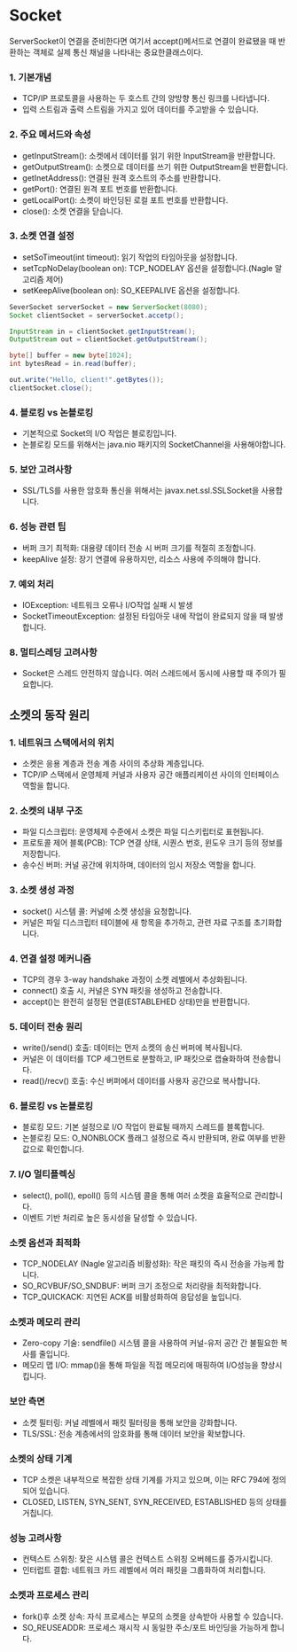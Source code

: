 # Socket
ServerSocket이 연결을 준비한다면 여기서 accept()메서드로 연결이 완료됐을 때 반환하는 객체로 실제 통신 채널을 나타내는 중요한클래스이다.
### 1. 기본개념
- TCP/IP 프로토콜을 사용하는 두 호스트 간의 양방향 통신 링크를 나타냅니다.
- 입력 스트림과 출력 스트림을 가지고 있어 데이터를 주고받을 수 있습니다.
### 2. 주요 메서드와 속성
- getInputStream(): 소켓에서 데이터를 읽기 위한 InputStream을 반환합니다.
- getOutputStream(): 소켓으로 데이터를 쓰기 위한 OutputStream을 반환합니다.
- getInetAddress(): 연결된 원격 호스트의 주소를 반환합니다.
- getPort(): 연결된 원격 포트 번호를 반환합니다.
- getLocalPort(): 소켓이 바인딩된 로컬 포트 번호를 반환합니다.
- close(): 소켓 연결을 닫습니다.
### 3. 소켓 연결 설정
- setSoTimeout(int timeout): 읽기 작업의 타임아웃을 설정합니다.
- setTcpNoDelay(boolean on): TCP_NODELAY 옵션을 설정합니다.(Nagle 알고리즘 제어)
- setKeepAlive(boolean on): SO_KEEPALIVE 옵션을 설정합니다.
```java
SeverSocket serverSocket = new ServerSocket(8080);
Socket clientSocket = serverSocket.accetp();

InputStream in = clientSocket.getInputStream();
OutputStream out = clientSocket.getOutputStream();

byte[] buffer = new byte[1024];
int bytesRead = in.read(buffer);

out.write("Hello, client!".getBytes());
clientSocket.close();
```
### 4. 블로킹 vs 논블로킹
- 기본적으로 Socket의 I/O 작업은 블로킹입니다.
- 논블로킹 모드를 위해서는 java.nio 패키지의 SocketChannel을 사용해야합니다.
### 5. 보안 고려사항
- SSL/TLS를 사용한 암호화 통신을 위해서는 javax.net.ssl.SSLSocket을 사용합니다.
### 6. 성능 관련 팁
- 버퍼 크기 최적화: 대용량 데이터 전송 시 버퍼 크기를 적절히 조정합니다.
- keepAlive 설정: 장기 연결에 유용하지만, 리소스 사용에 주의해야 합니다.
### 7. 예외 처리
- IOException: 네트워크 오류나 I/O작업 실패 시 발생
- SocketTimeoutException: 설정된 타임아웃 내에 작업이 완료되지 않을 때 발생합니다.
### 8. 멀티스레딩 고려사항
- Socket은 스레드 안전하지 않습니다. 여러 스레드에서 동시에 사용할 때 주의가 필요합니다.

## 소켓의 동작 원리
### 1. 네트워크 스택에서의 위치
- 소켓은 응용 계층과 전송 계층 사이의 추상화 계층입니다.
- TCP/IP 스택에서 운영체제 커널과 사용자 공간 애플리케이션 사이의 인터페이스 역할을 합니다.
### 2. 소켓의 내부 구조
- 파일 디스크립터: 운영체제 수준에서 소켓은 파일 디스키립터로 표현됩니다.
- 프로토콜 제어 블록(PCB): TCP 연결 상태, 시퀀스 번호, 윈도우 크기 등의 정보를 저장합니다.
- 송수신 버퍼: 커널 공간에 위치하며, 데이터의 임시 저장소 역할을 합니다.
### 3. 소켓 생성 과정
- socket() 시스템 콜: 커널에 소켓 생성을 요청합니다.
- 커널은 파일 디스크립터 테이블에 새 항목을 추가하고, 관련 자료 구조를 초기화합니다.
### 4. 연결 설정 메커니즘
- TCP의 경우 3-way handshake 과정이 소켓 레벨에서 추상화됩니다.
- connect() 호출 시, 커널은 SYN 패킷을 생성하고 전송합니다.
- accept()는 완전히 설정된 연결(ESTABLEHED 상태)만을 반환합니다.
### 5. 데이터 전송 원리
- write()/send() 호출: 데이터는 먼저 소켓의 송신 버퍼에 복사됩니다.
- 커널은 이 데이터를 TCP 세그먼트로 분할하고, IP 패킷으로 캡슐화하여 전송합니다.
- read()/recv() 호출: 수신 버퍼에서 데이터를 사용자 공간으로 복사합니다.
### 6. 블로킹 vs 논블로킹
- 블로킹 모드: 기본 설정으로 I/O 작업이 완료될 때까지 스레드를 블록합니다.
- 논블로킹 모드: O_NONBLOCK 플래그 설정으로 즉시 반환되며, 완료 여부를 반환 값으로 확인합니다.
### 7. I/O 멀티플렉싱
- select(), poll(), epoll() 등의 시스템 콜을 통해 여러 소켓을 효율적으로 관리합니다.
- 이벤트 기반 처리로 높은 동시성을 달성할 수 있습니다.
### 소켓 옵션과 최적화
- TCP_NODELAY (Nagle 알고리즘 비활성화): 작은 패킷의 즉시 전송을 가능케 합니다.
- SO_RCVBUF/SO_SNDBUF: 버퍼 크기 조정으로 처리량을 최적화합니다.
- TCP_QUICKACK: 지연된 ACK를 비활성화하여 응답성을 높입니다.
### 소켓과 메모리 관리
- Zero-copy 기술: sendfile() 시스템 콜을 사용하여 커널-유저 공간 간 불필요한 복사를 줄입니다.
- 메모리 맵 I/O: mmap()을 통해 파일을 직접 메모리에 매핑하여 I/O성능을 향상시킵니다.
### 보안 측면
- 소켓 필터링: 커널 레벨에서 패킷 필터링을 통해 보안을 강화합니다.
- TLS/SSL: 전송 계층에서의 암호화를 통해 데이터 보안을 확보합니다.
### 소켓의 상태 기계
- TCP 소켓은 내부적으로 복잡한 상태 기계를 가지고 있으며, 이는 RFC 794에 정의되어 있습니다.
- CLOSED, LISTEN, SYN_SENT, SYN_RECEIVED, ESTABLISHED 등의 상태를 거칩니다.
### 성능 고려사항
- 컨텍스트 스위칭: 잦은 시스템 콜은 컨텍스트 스위칭 오버헤드를 증가시킵니다.
- 인터럽트 결합: 네트워크 카드 레벨에서 여러 패킷을 그룹화하여 처리합니다.
### 소켓과 프로세스 관리
- fork()후 소켓 상속: 자식 프로세스는 부모의 소켓을 상속받아 사용할 수 있습니다.
- SO_REUSEADDR: 프로세스 재시작 시 동일한 주소/포트 바인딩을 가능하게 합니다.